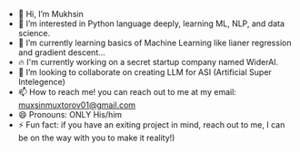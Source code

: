 - 👋 Hi, I’m Mukhsin 
- 👀 I’m interested in Python language deeply, learning ML, NLP, and data science. 
- 🌱 I’m currently learning basics of Machine Learning like lianer regression and gradient descent...
- 🔥 I'm currently working on a secret startup company named WiderAI.
- 💞️ I’m looking to collaborate on creating LLM for ASI (Artificial Super Intelegence) 
- 📫 How to reach me! you can reach out to me at my email: muxsinmuxtorov01@gmail.com
- 😄 Pronouns: ONLY His/him 
- ⚡ Fun fact: if you have an exiting project in mind, reach out to me, I can be on the way with you to make it reality!)

<!---
Mukhsin0508/Mukhsin0508 is a ✨ special ✨ repository because its `README.md` (this file) appears on your GitHub profile.
You can click the Preview link to take a look at your changes.
--->
